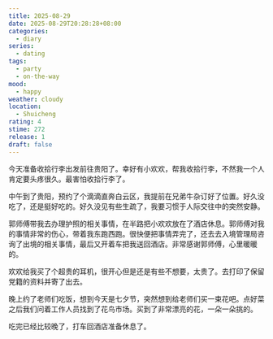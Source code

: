 ```yaml
---
title: 2025-08-29
date: 2025-08-29T20:28:28+08:00
categories:
  - diary
series:
  - dating
tags:
  - party
  - on-the-way
mood:
  - happy
weather: cloudy
location:
  - Shuicheng
rating: 4
stime: 272
release: 1
draft: false
---
```

今天准备收拾行李出发前往贵阳了。幸好有小欢欢，帮我收拾行李，不然我一个人肯定要头疼很久。最害怕收拾行李了。

中午到了贵阳，预约了个滴滴直奔白云区，我提前在兄弟牛杂订好了位置。好久没吃了，还是挺好吃的。好久没见有些生疏了，我要习惯于人际交往中的突然安静。

郭师傅带我去办理护照的相关事情，在半路把小欢欢放在了酒店休息。郭师傅对我的事情非常的伤心，带着我东跑西跑。很快便把事情弄完了，还去去入境管理局咨询了出境的相关事情，最后又开着车把我送回酒店。非常感谢郭师傅，心里暖暖的。

欢欢给我买了个超贵的耳机，很开心但是还是有些不想要，太贵了。去打印了保留党籍的资料并寄了出去。

晚上约了老师们吃饭，想到今天是七夕节，突然想到给老师们买一束花吧。点好菜之后我们问着工作人员找到了花鸟市场。买到了非常漂亮的花，一朵一朵挑的。

吃完已经比较晚了，打车回酒店准备休息了。

